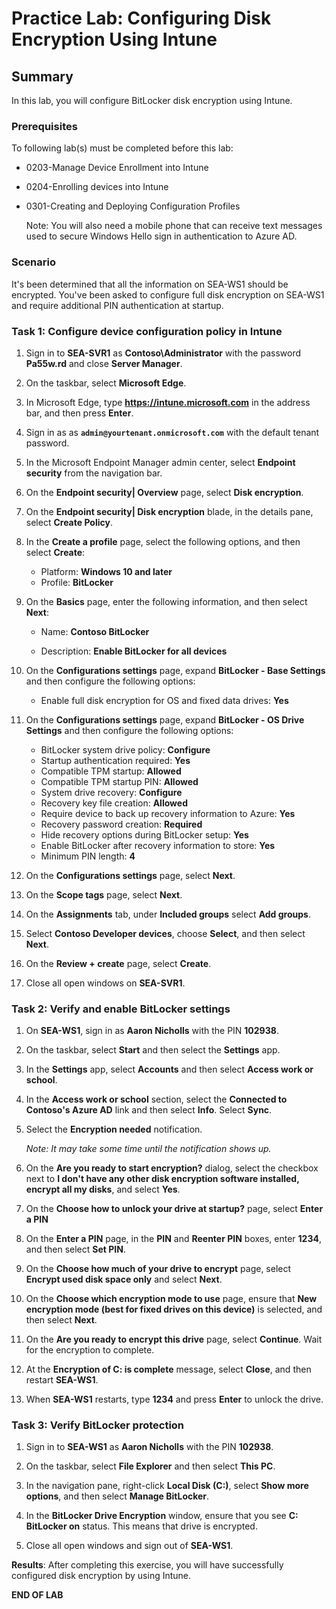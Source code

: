 # Practice Lab: Configuring Disk Encryption Using Intune

## Summary

In this lab, you will configure BitLocker disk encryption using Intune.

### Prerequisites

To following lab(s) must be completed before this lab:

- 0203-Manage Device Enrollment into Intune

- 0204-Enrolling devices into Intune

- 0301-Creating and Deploying Configuration Profiles

  Note: You will also need a mobile phone that can receive text messages used to secure Windows Hello sign in authentication to Azure AD.

### Scenario

It's been determined that all the information on SEA-WS1 should be encrypted. You've been asked to configure full disk encryption on SEA-WS1 and require additional PIN authentication at startup.

### Task 1: Configure device configuration policy in Intune

1. Sign in to **SEA-SVR1** as **Contoso\\Administrator** with the password **Pa55w.rd** and close **Server Manager**.

2. On the taskbar, select **Microsoft Edge**.

3. In Microsoft Edge, type **https://intune.microsoft.com** in the  address bar, and then press **Enter**. 

4. Sign in as as **`admin@yourtenant.onmicrosoft.com`** with the default tenant password.

5. In the Microsoft Endpoint Manager admin center, select **Endpoint security** from the navigation bar.

6. On the **Endpoint security| Overview** page, select **Disk encryption**.

7. On the **Endpoint security| Disk encryption** blade, in the details pane, select **Create Policy**.

8. In the **Create a profile** page, select the following options, and then select **Create**:

    -   Platform: **Windows 10 and later**
    -   Profile: **BitLocker**
9. On the **Basics** page, enter the following information, and then select **Next**:

    -   Name: **Contoso BitLocker**

    -   Description: **Enable BitLocker for all devices**
10. On the **Configurations settings** page, expand **BitLocker - Base Settings** and then configure the following options:

     - Enable full disk encryption for OS and fixed data drives: **Yes**
11. On the **Configurations settings** page, expand **BitLocker - OS Drive Settings** and then configure the following options:
     - BitLocker system drive policy: **Configure**
     - Startup authentication required: **Yes**
     - Compatible TPM startup: **Allowed**
     - Compatible TPM startup PIN: **Allowed**
     - System drive recovery: **Configure**
     - Recovery key file creation: **Allowed**
     - Require device to back up recovery information to Azure: **Yes**
     - Recovery password creation: **Required**
     - Hide recovery options during BitLocker setup: **Yes**
     - Enable BitLocker after recovery information to store: **Yes**
     - Minimum PIN length: **4**

12. On the **Configurations settings** page, select **Next**.

13. On the **Scope tags** page, select **Next**.

14. On the **Assignments** tab, under **Included groups** select **Add groups**. 

15. Select **Contoso Developer devices**, choose **Select**, and then select **Next**.

16. On the **Review + create** page, select **Create**.

17. Close all open windows on **SEA-SVR1**.

### Task 2: Verify and enable BitLocker settings

1. On **SEA-WS1**, sign in as **Aaron Nicholls** with the PIN **102938**.
    
2. On the taskbar, select **Start** and then select the **Settings** app.

3. In the **Settings** app, select **Accounts** and then select **Access work or school**.

4. In the **Access work or school** section, select the **Connected to Contoso's Azure AD** link and then select **Info**. Select **Sync**.

5. Select the **Encryption needed** notification.

   _Note: It may take some time until the notification shows up._

6. On the **Are you ready to start encryption?** dialog, select the checkbox next to **I don't have any other disk encryption software installed, encrypt all my disks**, and select **Yes**.

7. On the **Choose how to unlock your drive at startup?** page, select **Enter a PIN**

8. On the **Enter a PIN** page, in the **PIN** and **Reenter PIN** boxes, enter **1234**, and then select **Set PIN**.

9. On the **Choose how much of your drive to encrypt** page, select **Encrypt used disk space only** and select **Next**.
   
11. On the **Choose which encryption mode to use** page, ensure that **New encryption mode (best for fixed drives on this device)** is selected, and then select **Next**.
    
12. On the **Are you ready to encrypt this drive** page, select **Continue**. Wait for the encryption to complete.

13. At the **Encryption of C: is complete** message, select **Close**, and then restart **SEA-WS1**.

14. When **SEA-WS1** restarts, type **1234** and press **Enter** to unlock the drive.

### Task 3: Verify BitLocker protection

1. Sign in to **SEA-WS1** as **Aaron Nicholls** with the PIN **102938**.

2. On the taskbar, select **File Explorer** and then select **This PC**.

3. In the navigation pane, right-click **Local Disk (C:)**, select **Show more options**, and then select **Manage BitLocker**.

4. In the **BitLocker Drive Encryption** window, ensure that you see **C: BitLocker on** status. This means that drive is encrypted. 

5. Close all open windows and sign out of **SEA-WS1**.

**Results**: After completing this exercise, you will have successfully configured disk encryption by using Intune.

**END OF LAB**
